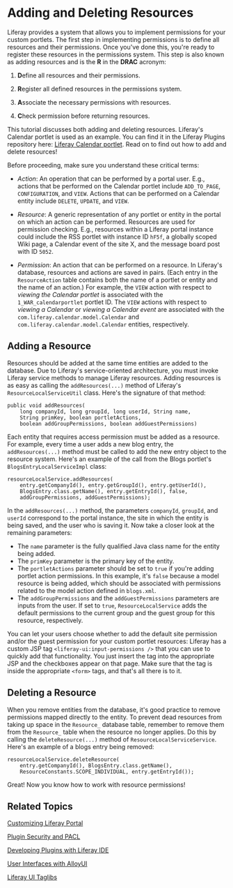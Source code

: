 # Adding and Deleting Resources [](id=adding-and-deleting-resources)

Liferay provides a system that allows you to implement permissions for your 
custom portlets. The first step in implementing permissions is to define all 
resources and their permissions. Once you've done this, you're ready to register 
these resources in the permissions system. This step is also known as adding
resources and is the **R** in the **DRAC** acronym:

1. **D**efine all resources and their permissions.

2. **R**egister all defined resources in the permissions system.

3. **A**ssociate the necessary permissions with resources.

4. **C**heck permission before returning resources.

This tutorial discusses both adding and deleting resources. Liferay's Calendar
portlet is used as an example. You can find it in the Liferay Plugins repository
here:
[Liferay Calendar portlet](https://github.com/liferay/liferay-plugins/tree/master/portlets/calendar-portlet).
Read on to find out how to add and delete resources!

Before proceeding, make sure you understand these critical terms:

- *Action*: An operation that can be performed by a portal user. E.g., actions
  that be performed on the Calendar portlet include `ADD_TO_PAGE`,
  `CONFIGURATION`, and `VIEW`. Actions that can be performed on a Calendar
  entity include `DELETE`, `UPDATE`, and `VIEW`. 

- *Resource*: A generic representation of any portlet or entity in the portal on
  which an action can be performed. Resources are used for permission checking.
  E.g., resources within a Liferay portal instance could include the RSS portlet
  with instance ID `hF5f`, a globally scoped Wiki page, a Calendar event of the
  site X, and the message board post with ID `5052`.

- *Permission*: An action that can be performed on a resource. In Liferay's
  database, resources and actions are saved in pairs. (Each entry in the
  `ResourceAction` table contains both the name of a portlet or entity and the
  name of an action.) For example, the `VIEW` action with respect to *viewing
  the Calendar portlet* is associated with the `1_WAR_calendarportlet` portlet
  ID. The `VIEW` actions with respect to *viewing a Calendar* or *viewing a
  Calendar event* are associated with the `com.liferay.calendar.model.Calendar`
  and `com.liferay.calendar.model.Calendar` entities, respectively.

## Adding a Resource 

Resources should be added at the same time entities are added to the database.
Due to Liferay's service-oriented architecture, you must invoke Liferay service
methods to manage Liferay resources. Adding resources is as easy as calling the
`addResources(...)` method of Liferay's `ResourceLocalServiceUtil` class. Here's
the signature of that method: 

    public void addResources(
        long companyId, long groupId, long userId, String name,
        String primKey, boolean portletActions,
        boolean addGroupPermissions, boolean addGuestPermissions)

Each entity that requires access permission must be added as a resource. For
example, every time a user adds a new blog entry, the `addResources(...)` method
must be called to add the new entry object to the resource system. Here's an
example of the call from the Blogs portlet's `BlogsEntryLocalServiceImpl` class: 

    resourceLocalService.addResources(
        entry.getCompanyId(), entry.getGroupId(), entry.getUserId(),
        BlogsEntry.class.getName(), entry.getEntryId(), false,
        addGroupPermissions, addGuestPermissions);

In the `addResources(...)` method, the parameters `companyId`, `groupId`, and
`userId` correspond to the portal instance, the site in which the entity is
being saved, and the user who is saving it. Now take a closer look at the 
remaining parameters: 

- The `name` parameter is the fully qualified Java class name for the 
  entity being added. 
- The `primKey` parameter is the primary key of the entity. 
- The `portletActions` parameter should be set to `true` if you're adding
  portlet action permissions. In this example, it's `false` because a model
  resource is being added, which should be associated with permissions related 
  to the model action defined in `blogs.xml`. 
- The `addGroupPermissions` and the `addGuestPermissions` parameters are inputs
  from the user. If set to `true`, `ResourceLocalService` adds the default
  permissions to the current group and the guest group for this resource,
  respectively. 

You can let your users choose whether to add the default site permission and/or
the guest permission for your custom portlet resources: Liferay has a custom
JSP tag `<liferay-ui:input-permissions />` that you can use to quickly add that
functionality. You just insert the tag into the appropriate JSP and the
checkboxes appear on that page. Make sure that the tag is inside the
appropriate `<form>` tags, and that's all there is to it. 

## Deleting a Resource 

When you remove entities from the database, it's good practice to remove 
permissions mapped directly to the entity. To prevent dead resources from
taking up space in the `Resource_` database table, remember to remove them from
the `Resource_` table when the resource no longer applies. Do this by calling
the `deleteResource(...)` method of `ResourceLocalServiceService`. Here's an
example of a blogs entry being removed: 

    resourceLocalService.deleteResource(
        entry.getCompanyId(), BlogsEntry.class.getName(),
        ResourceConstants.SCOPE_INDIVIDUAL, entry.getEntryId());

Great! Now you know how to work with resource permissions! 

## Related Topics

[Customizing Liferay Portal](/tutorials/-/knowledge_base/6-2/customizing-liferay-portal)

[Plugin Security and PACL](/tutorials/-/knowledge_base/6-2/plugin-security-and-pacl)

[Developing Plugins with Liferay IDE](/tutorials/-/knowledge_base/6-2/liferay-ide)

[User Interfaces with AlloyUI](/tutorials/-/knowledge_base/6-2/alloyui)

[Liferay UI Taglibs](/tutorials/-/knowledge_base/6-2/liferay-ui-taglibs)
